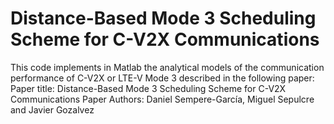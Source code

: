# Distance-Based Mode 3 Scheduling Scheme for C-V2X Communications
This code implements in Matlab the analytical models of the communication performance of C-V2X or LTE-V Mode 3 described in the following paper:
Paper title: Distance-Based Mode 3 Scheduling Scheme for C-V2X Communications
Paper Authors: Daniel Sempere-García, Miguel Sepulcre and Javier Gozalvez
